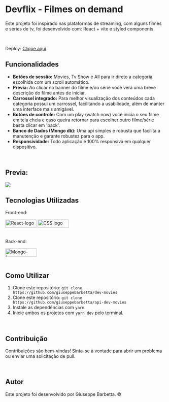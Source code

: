 <body>
  <h1>Devflix - Filmes on demand</h1>
  <p>Este projeto foi inspirado nas plataformas de streaming, com alguns filmes e séries de tv, foi desenvolvido com: React + vite e styled components.</p><br>
  <p>Deploy: <a href='https://devflix-movies-app.netlify.app/'>Clique aqui</a></p>

  <h2>Funcionalidades</h2>
  <ul>
      <li><strong>Botões de sessão:</strong> Movies, Tv Show e All para ir direto a categoria escolhida com um scroll automático.</li>
      <li><strong>Prévia:</strong> Ao clicar no banner do filme e/ou série você verá uma breve descrição do filme antes de iniciar.</li>
      <li><strong>Carrossel integrado:</strong> Para melhor visualização dos conteúdos cada categoria possui um carrossel, facilitando a usabilidade, além de manter uma interface mais amigável.</li>
      <li><strong>Botões de controle:</strong> Com um play (watch now) você inicia o seu filme em tela cheia e caso queira retornar para escolher outro filme/série basta clicar em 'back'.</li>
      <li><strong>Banco de Dados (Mongo db):</strong> Uma api simples e robusta que facilita a manutenção e garante robustez para o app.</li>
      <li><strong>Responsividade:</strong> Todo aplicação é 100% responsiva em qualquer dispositivo.</li>
  </ul><br>

  <h2>Previa:</h2>

  <img src='https://github.com/giuseppebarbetta/dev-movies/assets/148505073/3fe2b8a3-34f8-4b0c-a5e8-3ce83ee411da' />

  <h2>Tecnologias Utilizadas</h2>
  <div display: flex>
    <p>Front-end:</p><img src="https://img.shields.io/badge/React-20232A?style=for-the-badge&logo=react&logoColor=61DAFB" width="98px" height="26px" alt='React-logo'> <img src='https://img.shields.io/badge/CSS3-1572B6?style=for-the-badge&logo=css3&logoColor=white' width="98px" height="26px" alt='CSS logo'> <br><br>
    <p>Back-end:</p><img src="https://img.shields.io/badge/MongoDB-4EA94B?style=for-the-badge&logo=mongodb&logoColor=white" width="98px" height="26px" alt='Mongo-logo'>
  </div><br>

  <h2>Como Utilizar</h2>
  <ol>
      <li>Clone este repositório: <code>git clone https://github.com/giuseppebarbetta/dev-movies</code></li>
      <li>Clone este repositório: <code>git clone https://github.com/giuseppebarbetta/api-dev-movies</code></li>
      <li>Instale as dependências com <code>yarn</code>.</li>
      <li>Inicie ambos os projetos com <code>yarn dev</code> pelo terminal.</li>
  </ol><br>

  <h2>Contribuição</h2>
  <p>Contribuições são bem-vindas! Sinta-se à vontade para abrir um problema ou enviar uma solicitação de pull.</p><br>

  <h2>Autor</h2>

  <p>Este projeto foi desenvolvido por Giuseppe Barbetta. ©</p>
</body>

</html>
